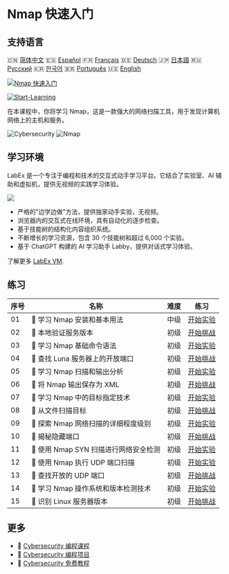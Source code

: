 # Nmap 快速入门

## 支持语言

🇨🇳 [简体中文](README_zh.md) 🇪🇸 [Español](README_es.md) 🇫🇷 [Français](README_fr.md) 🇩🇪 [Deutsch](README_de.md) 🇯🇵 [日本語](README_ja.md) 🇷🇺 [Русский](README_ru.md) 🇰🇷 [한국어](README_ko.md) 🇧🇷 [Português](README_pt.md) 🇺🇸 [English](README.md) 

[![Nmap 快速入门](https://cover-creator.labex.io/quick-start-with-nmap.png?lang=zh)](https://labex.io/zh/courses/quick-start-with-nmap)

[![Start-Learning](https://img.shields.io/badge/Start-Learning-whitesmoke?style=for-the-badge)](https://labex.io/zh/courses/quick-start-with-nmap)

在本课程中，你将学习 Nmap，这是一款强大的网络扫描工具，用于发现计算机网络上的主机和服务。

![Cybersecurity](https://img.shields.io/badge/Cybersecurity-whitesmoke?style=for-the-badge&logo=cybersecurity)
![Nmap](https://img.shields.io/badge/Nmap-whitesmoke?style=for-the-badge&logo=nmap)


## 学习环境

LabEx 是一个专注于编程和技术的交互式动手学习平台。它结合了实验室、AI 辅助和虚拟机，提供无视频的实践学习体验。

![](https://tutorial-screenshot.getvm.io/images/vm-1725247253.png)

- 严格的"边学边做"方法，提供独家动手实验，无视频。
- 浏览器内的交互式在线环境，具有自动化的逐步检查。
- 基于技能树的结构化内容组织系统。
- 不断增长的学习资源，包含 30 个技能树和超过 6,000 个实验。
- 基于 ChatGPT 构建的 AI 学习助手 Labby，提供对话式学习体验。

了解更多 [LabEx VM](https://support.labex.io/using-labex/virtual-machine).

## 练习

|   序号 | 名称                                  | 难度   | 练习                                                                                                                                |
|--------|---------------------------------------|--------|-------------------------------------------------------------------------------------------------------------------------------------|
|     01 | 📖 学习 Nmap 安装和基本用法           | 中级   | <a target='_blank' href='https://labex.io/zh/tutorials/nmap-learn-nmap-installation-and-basic-usage-415924'>开始实验</a>            |
|     02 | 🎯 本地验证服务版本                   | 初级   | <a target='_blank' href='https://labex.io/zh/tutorials/nmap-verify-service-version-locally-548693'>开始挑战</a>                     |
|     03 | 📖 学习 Nmap 基础命令语法             | 初级   | <a target='_blank' href='https://labex.io/zh/tutorials/nmap-learn-nmap-basic-command-syntax-415919'>开始实验</a>                    |
|     04 | 🎯 查找 Luna 服务器上的开放端口       | 初级   | <a target='_blank' href='https://labex.io/zh/tutorials/nmap-find-open-port-on-luna-server-548697'>开始挑战</a>                      |
|     05 | 📖 学习 Nmap 扫描和输出分析           | 初级   | <a target='_blank' href='https://labex.io/zh/tutorials/nmap-learn-nmap-scanning-and-output-analysis-415926'>开始实验</a>            |
|     06 | 🎯 将 Nmap 输出保存为 XML             | 初级   | <a target='_blank' href='https://labex.io/zh/tutorials/nmap-save-nmap-output-to-xml-548705'>开始挑战</a>                            |
|     07 | 📖 学习 Nmap 中的目标指定技术         | 初级   | <a target='_blank' href='https://labex.io/zh/tutorials/nmap-learn-target-specification-techniques-in-nmap-415935'>开始实验</a>      |
|     08 | 🎯 从文件扫描目标                     | 初级   | <a target='_blank' href='https://labex.io/zh/tutorials/nmap-scan-target-from-file-548715'>开始挑战</a>                              |
|     09 | 📖 探索 Nmap 网络扫描的详细程度级别   | 初级   | <a target='_blank' href='https://labex.io/zh/tutorials/nmap-explore-nmap-verbosity-levels-for-network-scanning-415939'>开始实验</a> |
|     10 | 🎯 揭秘隐藏端口                       | 初级   | <a target='_blank' href='https://labex.io/zh/tutorials/uncover-the-secret-port-548724'>开始挑战</a>                                 |
|     11 | 📖 使用 Nmap SYN 扫描进行网络安全检测 | 初级   | <a target='_blank' href='https://labex.io/zh/tutorials/nmap-conduct-nmap-syn-scans-for-network-security-415934'>开始实验</a>        |
|     12 | 📖 使用 Nmap 执行 UDP 端口扫描        | 初级   | <a target='_blank' href='https://labex.io/zh/tutorials/nmap-perform-udp-port-scanning-with-nmap-415938'>开始实验</a>                |
|     13 | 🎯 查找开放的 UDP 端口                | 初级   | <a target='_blank' href='https://labex.io/zh/tutorials/nmap-find-open-udp-port-548746'>开始挑战</a>                                 |
|     14 | 📖 学习 Nmap 操作系统和版本检测技术   | 初级   | <a target='_blank' href='https://labex.io/zh/tutorials/nmap-learn-nmap-os-and-version-detection-techniques-415925'>开始实验</a>     |
|     15 | 🎯 识别 Linux 服务器版本              | 初级   | <a target='_blank' href='https://labex.io/zh/tutorials/identify-linux-server-version-548747'>开始挑战</a>                           |

## 更多

- 🔗 [Cybersecurity 编程课程](https://github.com/labex-labs/awesome-programming-courses)
- 🔗 [Cybersecurity 编程项目](https://github.com/labex-labs/awesome-programming-projects)
- 🔗 [Cybersecurity 免费教程](https://github.com/labex-labs/cybersecurity-free-tutorials)


